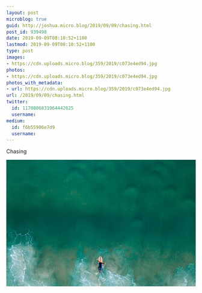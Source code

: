 ```yaml
---
layout: post
microblog: true
guid: http://joshua.micro.blog/2019/09/09/chasing.html
post_id: 939498
date: 2019-09-09T08:10:52+1100
lastmod: 2019-09-09T08:10:52+1100
type: post
images:
- https://cdn.uploads.micro.blog/359/2019/c073e4ed94.jpg
photos:
- https://cdn.uploads.micro.blog/359/2019/c073e4ed94.jpg
photos_with_metadata:
- url: https://cdn.uploads.micro.blog/359/2019/c073e4ed94.jpg
url: /2019/09/09/chasing.html
twitter:
  id: 1170806831964442625
  username: 
medium:
  id: f6b55906e7d9
  username: 
---
```

Chasing

<a href="https://joshwithers.blog/uploads/2019/c073e4ed94.jpg"><img src="uploads/2019/c073e4ed94.jpg" width="600" height="399" alt="" style="height: auto;" class="sunlit_image" /></a>

